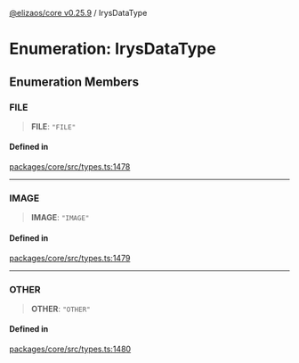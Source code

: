 [@elizaos/core v0.25.9](../index.md) / IrysDataType

# Enumeration: IrysDataType

## Enumeration Members

### FILE

> **FILE**: `"FILE"`

#### Defined in

[packages/core/src/types.ts:1478](https://github.com/elizaOS/eliza/blob/main/packages/core/src/types.ts#L1478)

***

### IMAGE

> **IMAGE**: `"IMAGE"`

#### Defined in

[packages/core/src/types.ts:1479](https://github.com/elizaOS/eliza/blob/main/packages/core/src/types.ts#L1479)

***

### OTHER

> **OTHER**: `"OTHER"`

#### Defined in

[packages/core/src/types.ts:1480](https://github.com/elizaOS/eliza/blob/main/packages/core/src/types.ts#L1480)
